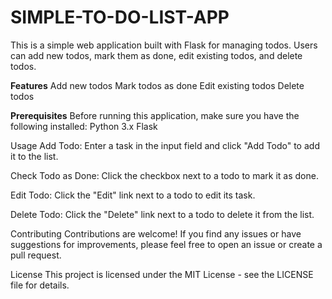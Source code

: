# SIMPLE-TO-DO-LIST-APP

This is a simple web application built with Flask for managing todos. Users can add new todos, mark them as done, edit existing todos, and delete todos.

**Features**
Add new todos
Mark todos as done
Edit existing todos
Delete todos

**Prerequisites**
Before running this application, make sure you have the following installed:
Python 3.x
Flask

Usage
Add Todo: Enter a task in the input field and click "Add Todo" to add it to the list.

Check Todo as Done: Click the checkbox next to a todo to mark it as done.

Edit Todo: Click the "Edit" link next to a todo to edit its task.

Delete Todo: Click the "Delete" link next to a todo to delete it from the list.

Contributing
Contributions are welcome! If you find any issues or have suggestions for improvements, please feel free to open an issue or create a pull request.

License
This project is licensed under the MIT License - see the LICENSE file for details.

